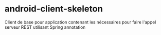 # android-client-skeleton
Client de base pour application contenant les nécessaires pour faire l'appel serveur REST utilisant Spring annotation
